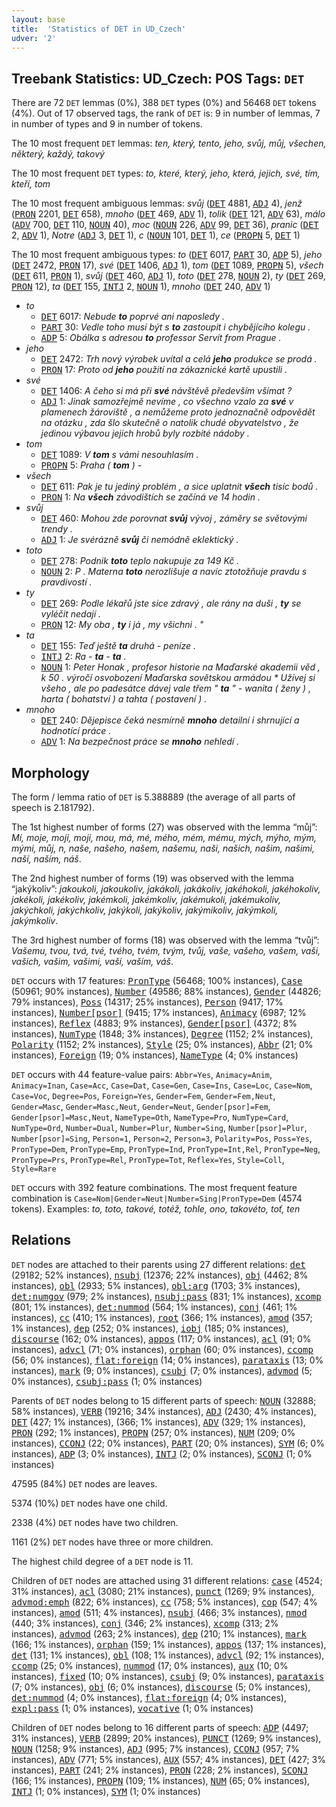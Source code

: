 ```yaml
---
layout: base
title:  'Statistics of DET in UD_Czech'
udver: '2'
---
```


## Treebank Statistics: UD_Czech: POS Tags: `DET`

There are 72 `DET` lemmas (0%), 388 `DET` types (0%) and 56468 `DET` tokens (4%).
Out of 17 observed tags, the rank of `DET` is: 9 in number of lemmas, 7 in number of types and 9 in number of tokens.

The 10 most frequent `DET` lemmas: <em>ten, který, tento, jeho, svůj, můj, všechen, některý, každý, takový</em>

The 10 most frequent `DET` types:  <em>to, které, který, jeho, která, jejich, své, tím, kteří, tom</em>

The 10 most frequent ambiguous lemmas: <em>svůj</em> (<tt><a href="cs-pos-DET.html">DET</a></tt> 4881, <tt><a href="cs-pos-ADJ.html">ADJ</a></tt> 4), <em>jenž</em> (<tt><a href="cs-pos-PRON.html">PRON</a></tt> 2201, <tt><a href="cs-pos-DET.html">DET</a></tt> 658), <em>mnoho</em> (<tt><a href="cs-pos-DET.html">DET</a></tt> 469, <tt><a href="cs-pos-ADV.html">ADV</a></tt> 1), <em>tolik</em> (<tt><a href="cs-pos-DET.html">DET</a></tt> 121, <tt><a href="cs-pos-ADV.html">ADV</a></tt> 63), <em>málo</em> (<tt><a href="cs-pos-ADV.html">ADV</a></tt> 700, <tt><a href="cs-pos-DET.html">DET</a></tt> 110, <tt><a href="cs-pos-NOUN.html">NOUN</a></tt> 40), <em>moc</em> (<tt><a href="cs-pos-NOUN.html">NOUN</a></tt> 226, <tt><a href="cs-pos-ADV.html">ADV</a></tt> 99, <tt><a href="cs-pos-DET.html">DET</a></tt> 36), <em>pranic</em> (<tt><a href="cs-pos-DET.html">DET</a></tt> 2, <tt><a href="cs-pos-ADV.html">ADV</a></tt> 1), <em>Notre</em> (<tt><a href="cs-pos-ADJ.html">ADJ</a></tt> 3, <tt><a href="cs-pos-DET.html">DET</a></tt> 1), <em>c</em> (<tt><a href="cs-pos-NOUN.html">NOUN</a></tt> 101, <tt><a href="cs-pos-DET.html">DET</a></tt> 1), <em>ce</em> (<tt><a href="cs-pos-PROPN.html">PROPN</a></tt> 5, <tt><a href="cs-pos-DET.html">DET</a></tt> 1)

The 10 most frequent ambiguous types:  <em>to</em> (<tt><a href="cs-pos-DET.html">DET</a></tt> 6017, <tt><a href="cs-pos-PART.html">PART</a></tt> 30, <tt><a href="cs-pos-ADP.html">ADP</a></tt> 5), <em>jeho</em> (<tt><a href="cs-pos-DET.html">DET</a></tt> 2472, <tt><a href="cs-pos-PRON.html">PRON</a></tt> 17), <em>své</em> (<tt><a href="cs-pos-DET.html">DET</a></tt> 1406, <tt><a href="cs-pos-ADJ.html">ADJ</a></tt> 1), <em>tom</em> (<tt><a href="cs-pos-DET.html">DET</a></tt> 1089, <tt><a href="cs-pos-PROPN.html">PROPN</a></tt> 5), <em>všech</em> (<tt><a href="cs-pos-DET.html">DET</a></tt> 611, <tt><a href="cs-pos-PRON.html">PRON</a></tt> 1), <em>svůj</em> (<tt><a href="cs-pos-DET.html">DET</a></tt> 460, <tt><a href="cs-pos-ADJ.html">ADJ</a></tt> 1), <em>toto</em> (<tt><a href="cs-pos-DET.html">DET</a></tt> 278, <tt><a href="cs-pos-NOUN.html">NOUN</a></tt> 2), <em>ty</em> (<tt><a href="cs-pos-DET.html">DET</a></tt> 269, <tt><a href="cs-pos-PRON.html">PRON</a></tt> 12), <em>ta</em> (<tt><a href="cs-pos-DET.html">DET</a></tt> 155, <tt><a href="cs-pos-INTJ.html">INTJ</a></tt> 2, <tt><a href="cs-pos-NOUN.html">NOUN</a></tt> 1), <em>mnoho</em> (<tt><a href="cs-pos-DET.html">DET</a></tt> 240, <tt><a href="cs-pos-ADV.html">ADV</a></tt> 1)


* <em>to</em>
  * <tt><a href="cs-pos-DET.html">DET</a></tt> 6017: <em>Nebude <b>to</b> poprvé ani naposledy .</em>
  * <tt><a href="cs-pos-PART.html">PART</a></tt> 30: <em>Vedle toho musí být s <b>to</b> zastoupit i chybějícího kolegu .</em>
  * <tt><a href="cs-pos-ADP.html">ADP</a></tt> 5: <em>Obálka s adresou <b>to</b> professor Servít from Prague .</em>
* <em>jeho</em>
  * <tt><a href="cs-pos-DET.html">DET</a></tt> 2472: <em>Trh nový výrobek uvítal a celá <b>jeho</b> produkce se prodá .</em>
  * <tt><a href="cs-pos-PRON.html">PRON</a></tt> 17: <em>Proto od <b>jeho</b> použití na zákaznické kartě upustili .</em>
* <em>své</em>
  * <tt><a href="cs-pos-DET.html">DET</a></tt> 1406: <em>A čeho si má při <b>své</b> návštěvě především všímat ?</em>
  * <tt><a href="cs-pos-ADJ.html">ADJ</a></tt> 1: <em>Jinak samozřejmě nevíme , co všechno vzalo za <b>své</b> v plamenech žároviště , a nemůžeme proto jednoznačně odpovědět na otázku , zda šlo skutečně o natolik chudé obyvatelstvo , že jedinou výbavou jejich hrobů byly rozbité nádoby .</em>
* <em>tom</em>
  * <tt><a href="cs-pos-DET.html">DET</a></tt> 1089: <em>V <b>tom</b> s vámi nesouhlasím .</em>
  * <tt><a href="cs-pos-PROPN.html">PROPN</a></tt> 5: <em>Praha ( <b>tom</b> ) -</em>
* <em>všech</em>
  * <tt><a href="cs-pos-DET.html">DET</a></tt> 611: <em>Pak je tu jediný problém , a sice uplatnit <b>všech</b> tisíc bodů .</em>
  * <tt><a href="cs-pos-PRON.html">PRON</a></tt> 1: <em>Na <b>všech</b> závodištích se začíná ve 14 hodin .</em>
* <em>svůj</em>
  * <tt><a href="cs-pos-DET.html">DET</a></tt> 460: <em>Mohou zde porovnat <b>svůj</b> vývoj , záměry se světovými trendy .</em>
  * <tt><a href="cs-pos-ADJ.html">ADJ</a></tt> 1: <em>Je svérázně <b>svůj</b> či nemódně eklektický .</em>
* <em>toto</em>
  * <tt><a href="cs-pos-DET.html">DET</a></tt> 278: <em>Podnik <b>toto</b> teplo nakupuje za 149 Kč .</em>
  * <tt><a href="cs-pos-NOUN.html">NOUN</a></tt> 2: <em>P . Materna <b>toto</b> nerozlišuje a navíc ztotožňuje pravdu s pravdivostí .</em>
* <em>ty</em>
  * <tt><a href="cs-pos-DET.html">DET</a></tt> 269: <em>Podle lékařů jste sice zdravý , ale rány na duši , <b>ty</b> se vyléčit nedají .</em>
  * <tt><a href="cs-pos-PRON.html">PRON</a></tt> 12: <em>My oba , <b>ty</b> i já , my všichni . "</em>
* <em>ta</em>
  * <tt><a href="cs-pos-DET.html">DET</a></tt> 155: <em>Teď ještě <b>ta</b> druhá - peníze .</em>
  * <tt><a href="cs-pos-INTJ.html">INTJ</a></tt> 2: <em>Ra - <b>ta</b> - <b>ta</b> .</em>
  * <tt><a href="cs-pos-NOUN.html">NOUN</a></tt> 1: <em>Peter Honak , profesor historie na Maďarské akademii věd , k 50 . výročí osvobození Maďarska sovětskou armádou * Užívej si všeho , ale po padesátce dávej vale třem " <b>ta</b> " - wanita ( ženy ) , harta ( bohatství ) a tahta ( postavení ) .</em>
* <em>mnoho</em>
  * <tt><a href="cs-pos-DET.html">DET</a></tt> 240: <em>Dějepisce čeká nesmírně <b>mnoho</b> detailní i shrnující a hodnotící práce .</em>
  * <tt><a href="cs-pos-ADV.html">ADV</a></tt> 1: <em>Na bezpečnost práce se <b>mnoho</b> nehledí .</em>

## Morphology

The form / lemma ratio of `DET` is 5.388889 (the average of all parts of speech is 2.181792).

The 1st highest number of forms (27) was observed with the lemma “můj”: <em>Mí, moje, moji, mojí, mou, má, mé, mého, mém, mému, mých, mýho, mým, mými, můj, n, naše, našeho, našem, našemu, naši, našich, našim, našimi, naší, naším, náš</em>.

The 2nd highest number of forms (19) was observed with the lemma “jakýkoliv”: <em>jakoukoli, jakoukoliv, jakákoli, jakákoliv, jakéhokoli, jakéhokoliv, jakékoli, jakékoliv, jakémkoli, jakémkoliv, jakémukoli, jakémukoliv, jakýchkoli, jakýchkoliv, jakýkoli, jakýkoliv, jakýmikoliv, jakýmkoli, jakýmkoliv</em>.

The 3rd highest number of forms (18) was observed with the lemma “tvůj”: <em>Vašemu, tvou, tvá, tvé, tvého, tvém, tvým, tvůj, vaše, vašeho, vašem, vaši, vašich, vašim, vašimi, vaší, vaším, váš</em>.

`DET` occurs with 17 features: <tt><a href="cs-feat-PronType.html">PronType</a></tt> (56468; 100% instances), <tt><a href="cs-feat-Case.html">Case</a></tt> (50961; 90% instances), <tt><a href="cs-feat-Number.html">Number</a></tt> (49586; 88% instances), <tt><a href="cs-feat-Gender.html">Gender</a></tt> (44826; 79% instances), <tt><a href="cs-feat-Poss.html">Poss</a></tt> (14317; 25% instances), <tt><a href="cs-feat-Person.html">Person</a></tt> (9417; 17% instances), <tt><a href="cs-feat-Number-psor.html">Number[psor]</a></tt> (9415; 17% instances), <tt><a href="cs-feat-Animacy.html">Animacy</a></tt> (6987; 12% instances), <tt><a href="cs-feat-Reflex.html">Reflex</a></tt> (4883; 9% instances), <tt><a href="cs-feat-Gender-psor.html">Gender[psor]</a></tt> (4372; 8% instances), <tt><a href="cs-feat-NumType.html">NumType</a></tt> (1848; 3% instances), <tt><a href="cs-feat-Degree.html">Degree</a></tt> (1152; 2% instances), <tt><a href="cs-feat-Polarity.html">Polarity</a></tt> (1152; 2% instances), <tt><a href="cs-feat-Style.html">Style</a></tt> (25; 0% instances), <tt><a href="cs-feat-Abbr.html">Abbr</a></tt> (21; 0% instances), <tt><a href="cs-feat-Foreign.html">Foreign</a></tt> (19; 0% instances), <tt><a href="cs-feat-NameType.html">NameType</a></tt> (4; 0% instances)

`DET` occurs with 44 feature-value pairs: `Abbr=Yes`, `Animacy=Anim`, `Animacy=Inan`, `Case=Acc`, `Case=Dat`, `Case=Gen`, `Case=Ins`, `Case=Loc`, `Case=Nom`, `Case=Voc`, `Degree=Pos`, `Foreign=Yes`, `Gender=Fem`, `Gender=Fem,Neut`, `Gender=Masc`, `Gender=Masc,Neut`, `Gender=Neut`, `Gender[psor]=Fem`, `Gender[psor]=Masc,Neut`, `NameType=Oth`, `NameType=Pro`, `NumType=Card`, `NumType=Ord`, `Number=Dual`, `Number=Plur`, `Number=Sing`, `Number[psor]=Plur`, `Number[psor]=Sing`, `Person=1`, `Person=2`, `Person=3`, `Polarity=Pos`, `Poss=Yes`, `PronType=Dem`, `PronType=Emp`, `PronType=Ind`, `PronType=Int,Rel`, `PronType=Neg`, `PronType=Prs`, `PronType=Rel`, `PronType=Tot`, `Reflex=Yes`, `Style=Coll`, `Style=Rare`

`DET` occurs with 392 feature combinations.
The most frequent feature combination is `Case=Nom|Gender=Neut|Number=Sing|PronType=Dem` (4574 tokens).
Examples: <em>to, toto, takové, totéž, tohle, ono, takovéto, toť, ten</em>


## Relations

`DET` nodes are attached to their parents using 27 different relations: <tt><a href="cs-dep-det.html">det</a></tt> (29182; 52% instances), <tt><a href="cs-dep-nsubj.html">nsubj</a></tt> (12376; 22% instances), <tt><a href="cs-dep-obj.html">obj</a></tt> (4462; 8% instances), <tt><a href="cs-dep-obl.html">obl</a></tt> (2933; 5% instances), <tt><a href="cs-dep-obl-arg.html">obl:arg</a></tt> (1703; 3% instances), <tt><a href="cs-dep-det-numgov.html">det:numgov</a></tt> (979; 2% instances), <tt><a href="cs-dep-nsubj-pass.html">nsubj:pass</a></tt> (831; 1% instances), <tt><a href="cs-dep-xcomp.html">xcomp</a></tt> (801; 1% instances), <tt><a href="cs-dep-det-nummod.html">det:nummod</a></tt> (564; 1% instances), <tt><a href="cs-dep-conj.html">conj</a></tt> (461; 1% instances), <tt><a href="cs-dep-cc.html">cc</a></tt> (410; 1% instances), <tt><a href="cs-dep-root.html">root</a></tt> (366; 1% instances), <tt><a href="cs-dep-amod.html">amod</a></tt> (357; 1% instances), <tt><a href="cs-dep-dep.html">dep</a></tt> (252; 0% instances), <tt><a href="cs-dep-iobj.html">iobj</a></tt> (185; 0% instances), <tt><a href="cs-dep-discourse.html">discourse</a></tt> (162; 0% instances), <tt><a href="cs-dep-appos.html">appos</a></tt> (117; 0% instances), <tt><a href="cs-dep-acl.html">acl</a></tt> (91; 0% instances), <tt><a href="cs-dep-advcl.html">advcl</a></tt> (71; 0% instances), <tt><a href="cs-dep-orphan.html">orphan</a></tt> (60; 0% instances), <tt><a href="cs-dep-ccomp.html">ccomp</a></tt> (56; 0% instances), <tt><a href="cs-dep-flat-foreign.html">flat:foreign</a></tt> (14; 0% instances), <tt><a href="cs-dep-parataxis.html">parataxis</a></tt> (13; 0% instances), <tt><a href="cs-dep-mark.html">mark</a></tt> (9; 0% instances), <tt><a href="cs-dep-csubj.html">csubj</a></tt> (7; 0% instances), <tt><a href="cs-dep-advmod.html">advmod</a></tt> (5; 0% instances), <tt><a href="cs-dep-csubj-pass.html">csubj:pass</a></tt> (1; 0% instances)

Parents of `DET` nodes belong to 15 different parts of speech: <tt><a href="cs-pos-NOUN.html">NOUN</a></tt> (32888; 58% instances), <tt><a href="cs-pos-VERB.html">VERB</a></tt> (19216; 34% instances), <tt><a href="cs-pos-ADJ.html">ADJ</a></tt> (2430; 4% instances), <tt><a href="cs-pos-DET.html">DET</a></tt> (427; 1% instances),  (366; 1% instances), <tt><a href="cs-pos-ADV.html">ADV</a></tt> (329; 1% instances), <tt><a href="cs-pos-PRON.html">PRON</a></tt> (292; 1% instances), <tt><a href="cs-pos-PROPN.html">PROPN</a></tt> (257; 0% instances), <tt><a href="cs-pos-NUM.html">NUM</a></tt> (209; 0% instances), <tt><a href="cs-pos-CCONJ.html">CCONJ</a></tt> (22; 0% instances), <tt><a href="cs-pos-PART.html">PART</a></tt> (20; 0% instances), <tt><a href="cs-pos-SYM.html">SYM</a></tt> (6; 0% instances), <tt><a href="cs-pos-ADP.html">ADP</a></tt> (3; 0% instances), <tt><a href="cs-pos-INTJ.html">INTJ</a></tt> (2; 0% instances), <tt><a href="cs-pos-SCONJ.html">SCONJ</a></tt> (1; 0% instances)

47595 (84%) `DET` nodes are leaves.

5374 (10%) `DET` nodes have one child.

2338 (4%) `DET` nodes have two children.

1161 (2%) `DET` nodes have three or more children.

The highest child degree of a `DET` node is 11.

Children of `DET` nodes are attached using 31 different relations: <tt><a href="cs-dep-case.html">case</a></tt> (4524; 31% instances), <tt><a href="cs-dep-acl.html">acl</a></tt> (3080; 21% instances), <tt><a href="cs-dep-punct.html">punct</a></tt> (1269; 9% instances), <tt><a href="cs-dep-advmod-emph.html">advmod:emph</a></tt> (822; 6% instances), <tt><a href="cs-dep-cc.html">cc</a></tt> (758; 5% instances), <tt><a href="cs-dep-cop.html">cop</a></tt> (547; 4% instances), <tt><a href="cs-dep-amod.html">amod</a></tt> (511; 4% instances), <tt><a href="cs-dep-nsubj.html">nsubj</a></tt> (466; 3% instances), <tt><a href="cs-dep-nmod.html">nmod</a></tt> (440; 3% instances), <tt><a href="cs-dep-conj.html">conj</a></tt> (346; 2% instances), <tt><a href="cs-dep-xcomp.html">xcomp</a></tt> (313; 2% instances), <tt><a href="cs-dep-advmod.html">advmod</a></tt> (263; 2% instances), <tt><a href="cs-dep-dep.html">dep</a></tt> (210; 1% instances), <tt><a href="cs-dep-mark.html">mark</a></tt> (166; 1% instances), <tt><a href="cs-dep-orphan.html">orphan</a></tt> (159; 1% instances), <tt><a href="cs-dep-appos.html">appos</a></tt> (137; 1% instances), <tt><a href="cs-dep-det.html">det</a></tt> (131; 1% instances), <tt><a href="cs-dep-obl.html">obl</a></tt> (108; 1% instances), <tt><a href="cs-dep-advcl.html">advcl</a></tt> (92; 1% instances), <tt><a href="cs-dep-ccomp.html">ccomp</a></tt> (25; 0% instances), <tt><a href="cs-dep-nummod.html">nummod</a></tt> (17; 0% instances), <tt><a href="cs-dep-aux.html">aux</a></tt> (10; 0% instances), <tt><a href="cs-dep-fixed.html">fixed</a></tt> (10; 0% instances), <tt><a href="cs-dep-csubj.html">csubj</a></tt> (9; 0% instances), <tt><a href="cs-dep-parataxis.html">parataxis</a></tt> (7; 0% instances), <tt><a href="cs-dep-obj.html">obj</a></tt> (6; 0% instances), <tt><a href="cs-dep-discourse.html">discourse</a></tt> (5; 0% instances), <tt><a href="cs-dep-det-nummod.html">det:nummod</a></tt> (4; 0% instances), <tt><a href="cs-dep-flat-foreign.html">flat:foreign</a></tt> (4; 0% instances), <tt><a href="cs-dep-expl-pass.html">expl:pass</a></tt> (1; 0% instances), <tt><a href="cs-dep-vocative.html">vocative</a></tt> (1; 0% instances)

Children of `DET` nodes belong to 16 different parts of speech: <tt><a href="cs-pos-ADP.html">ADP</a></tt> (4497; 31% instances), <tt><a href="cs-pos-VERB.html">VERB</a></tt> (2899; 20% instances), <tt><a href="cs-pos-PUNCT.html">PUNCT</a></tt> (1269; 9% instances), <tt><a href="cs-pos-NOUN.html">NOUN</a></tt> (1258; 9% instances), <tt><a href="cs-pos-ADJ.html">ADJ</a></tt> (995; 7% instances), <tt><a href="cs-pos-CCONJ.html">CCONJ</a></tt> (957; 7% instances), <tt><a href="cs-pos-ADV.html">ADV</a></tt> (771; 5% instances), <tt><a href="cs-pos-AUX.html">AUX</a></tt> (557; 4% instances), <tt><a href="cs-pos-DET.html">DET</a></tt> (427; 3% instances), <tt><a href="cs-pos-PART.html">PART</a></tt> (241; 2% instances), <tt><a href="cs-pos-PRON.html">PRON</a></tt> (228; 2% instances), <tt><a href="cs-pos-SCONJ.html">SCONJ</a></tt> (166; 1% instances), <tt><a href="cs-pos-PROPN.html">PROPN</a></tt> (109; 1% instances), <tt><a href="cs-pos-NUM.html">NUM</a></tt> (65; 0% instances), <tt><a href="cs-pos-INTJ.html">INTJ</a></tt> (1; 0% instances), <tt><a href="cs-pos-SYM.html">SYM</a></tt> (1; 0% instances)

